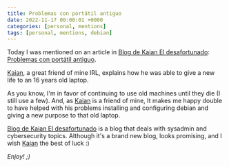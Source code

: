 ```yaml
---
title: Problemas con portátil antiguo
date: 2022-11-17 00:00:01 +0000
categories: [personal, mentions]
tags: [personal, mentions, debian]
---
```


Today I was mentioned on an article in [Blog de Kaian El desafortunado](https://kaianperez.github.io): [Problemas con portátil antiguo](https://kaianperez.github.io/quebradero-con-portatil/).

[Kaian](https://kaianperez.github.io), a great friend of mine IRL, explains how he was able to give a new life to an 16 years old laptop.

As you know, I'm in favor of continuing to use old machines until they die (I still use a few). 
And, as [Kaian](https://kaianperez.github.io) is a friend of mine, It makes me happy double to have helped with his problems installing and configuring debian and giving a new purpose to that old laptop.


[Blog de Kaian El desafortunado](https://kaianperez.github.io) is a blog that deals with sysadmin and cybersecurity topics.
Although it's a brand new blog, looks promising, and I wish [Kaian](https://kaianperez.github.io) the best of luck :)

_Enjoy! ;)_
